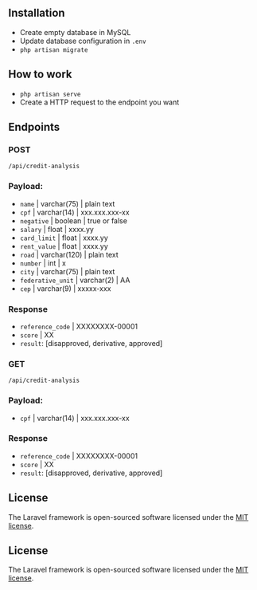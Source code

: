 ## Installation

- Create empty database in MySQL
- Update database configuration in `.env`
- `php artisan migrate`

## How to work

- `php artisan serve`
- Create a HTTP request to the endpoint you want

## Endpoints

### POST
`/api/credit-analysis`

### Payload:

  - `name` | varchar(75) | plain text
  - `cpf` | varchar(14) | xxx.xxx.xxx-xx
  - `negative` | boolean | true or false
  - `salary` | float | xxxx.yy
  - `card_limit` | float | xxxx.yy
  - `rent_value` | float | xxxx.yy
  - `road` | varchar(120) | plain text
  - `number` | int | x
  - `city` | varchar(75) | plain text
  - `federative_unit` | varchar(2) | AA
  - `cep` | varchar(9) | xxxxx-xxx

### Response

  - `reference_code` | XXXXXXXX-00001
  - `score` | XX
  - `result`: [disapproved, derivative, approved]


### GET
`/api/credit-analysis`

### Payload:

  - `cpf` | varchar(14) | xxx.xxx.xxx-xx

### Response

  - `reference_code` | XXXXXXXX-00001
  - `score` | XX
  - `result`: [disapproved, derivative, approved]


## License

The Laravel framework is open-sourced software licensed under the [MIT license](https://opensource.org/licenses/MIT).


## License

The Laravel framework is open-sourced software licensed under the [MIT license](https://opensource.org/licenses/MIT).
